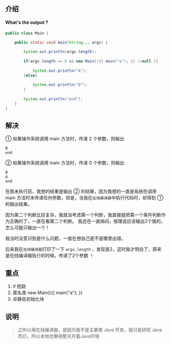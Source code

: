 ## 介绍

#### What's the output ?

```java
public class Main {
	
    public static void main(String... args) {

        System.out.println(args.length);
        
        if(args.length == 0 && new Main(){{ main("a"); }} !=null ){
            
            System.out.println("A");
        }else{
            
            System.out.println("B");
        }
        
        System.out.println("end");
    }
}
```

## 解决

① 如果操作系统调用 main 方法时，传递 2 个参数，则输出 
```
B 
end
```

② 如果操作系统调用 main 方法时，传递 0 个参数，则输出 
```
B 
A
end
```

在我未执行前，我想的结果是输出 ② 的结果，因为我想的一直是系统在调用 main 方法时未传递任何参数，但是，当我在```在线编译器```中执行代码时，却得到 ① 的输出结果。

因为第二个判断比较复杂，我就没考虑第一个判断，我直接就把第一个条件判断作为正确的了，一直在看第二个判断。
我还在一直纳闷，按理说应该输出2个值的，怎么可能只输出一个 !

我当时没意识到是什么问题，一直在想自己是不是哪里出错。 

后来我在```在线编译器```打印了一下 ```args.length``` ，发现是2，这时我才明白了，原来是在线编译器执行的时候，传递了2个参数 ！

## 重点

1. if 短路
2. 匿名类 new Main(){{ main("a"); }}
3. 非静态初始化块

## 说明

> 之所以用在线编译器，是因为我不是主要做 Java 开发，我只是研究 Java 而已，所以本地也懒得整天开着Java环境


